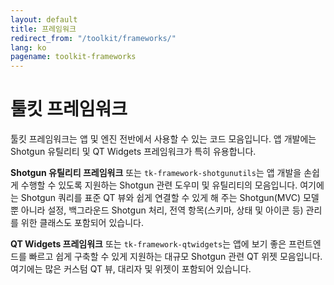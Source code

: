 ```yaml
---
layout: default
title: 프레임워크
redirect_from: "/toolkit/frameworks/"
lang: ko
pagename: toolkit-frameworks
---
```


# 툴킷 프레임워크

툴킷 프레임워크는 앱 및 엔진 전반에서 사용할 수 있는 코드 모음입니다. 앱 개발에는 Shotgun 유틸리티 및 QT Widgets 프레임워크가 특히 유용합니다.

**Shotgun 유틸리티 프레임워크** 또는 `tk-framework-shotgunutils`는 앱 개발을 손쉽게 수행할 수 있도록 지원하는 Shotgun 관련 도우미 및 유틸리티의 모음입니다. 여기에는 Shotgun 쿼리를 표준 QT 뷰와 쉽게 연결할 수 있게 해 주는 Shotgun(MVC) 모델뿐 아니라 설정, 백그라운드 Shotgun 처리, 전역 항목(스키마, 상태 및 아이콘 등) 관리를 위한 클래스도 포함되어 있습니다.

**QT Widgets 프레임워크** 또는 `tk-framework-qtwidgets`는 앱에 보기 좋은 프런트엔드를 빠르고 쉽게 구축할 수 있게 지원하는 대규모 Shotgun 관련 QT 위젯 모음입니다. 여기에는 많은 커스텀 QT 뷰, 대리자 및 위젯이 포함되어 있습니다.


